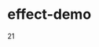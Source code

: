 <!--
 * @Author: iltools 15387673@qq.com
 * @Date: 2023-10-16 09:35:46
 * @LastEditors: iltools 15387673@qq.com
 * @LastEditTime: 2025-03-26 16:11:53
 * @FilePath: \gitlab_batchd:\ivan\github\self\luchanan\effect-demo\README.md
 * @Description: 这是默认设置,请设置`customMade`, 打开koroFileHeader查看配置 进行设置: https://github.com/OBKoro1/koro1FileHeader/wiki/%E9%85%8D%E7%BD%AE
-->
# effect-demo
21